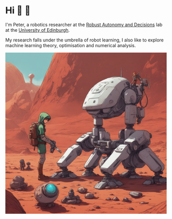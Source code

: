 # Hi 👋 🤖
I'm Peter, a robotics researcher at the [Robust Autonomy and Decisions](https://rad.inf.ed.ac.uk/) lab at the [University of Edinburgh](https://www.ed.ac.uk/).

My research falls under the umbrella of robot learning, I also like to explore machine learning theory, optimisation and numerical analysis.

<img src="./assets/link_robotics.jpeg" height=80%/>
